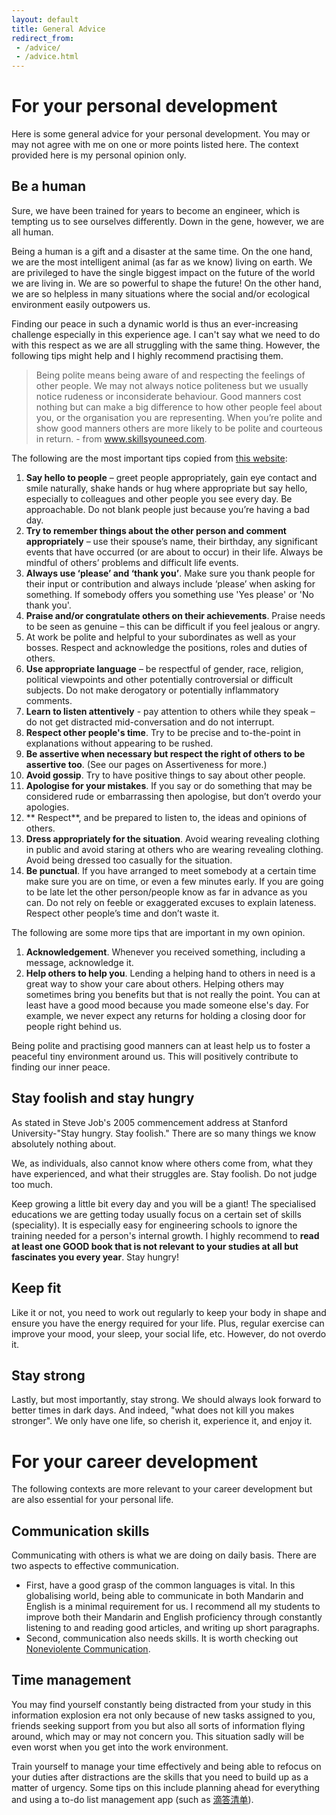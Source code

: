 ```yaml
---
layout: default
title: General Advice
redirect_from: 
 - /advice/
 - /advice.html
---
```


# For your personal development
Here is some general advice for your personal development. You may or may not agree with me on one or more points listed here. The context provided here is my personal opinion only.

## Be a human
Sure, we have been trained for years to become an engineer, which is tempting us to see ourselves differently. Down in the gene, however, we are all human.

Being a human is a gift and a disaster at the same time. On the one hand, we are the most intelligent animal (as far as we know) living on earth. We are privileged to have the single biggest impact on the future of the world we are living in. We are so powerful to shape the future! On the other hand, we are so helpless in many situations where the social and/or ecological environment easily outpowers us.

Finding our peace in such a dynamic world is thus an ever-increasing challenge especially in this experience age. I can't say what we need to do with this respect as we are all struggling with the same thing. However, the following tips might help and I highly recommend practising them.

> Being polite means being aware of and respecting the feelings of other people.  We may not always notice politeness but we usually notice rudeness or inconsiderate behaviour. Good manners cost nothing but can make a big difference to how other people feel about you, or the organisation you are representing. When you’re polite and show good manners others are more likely to be polite and courteous in return. - from www.skillsyouneed.com.

The following are the most important tips copied from [this website](https://www.skillsyouneed.com/ips/politeness.html):
1. **Say hello to people** – greet people appropriately, gain eye contact and smile naturally, shake hands or hug where appropriate but say hello, especially to colleagues and other people you see every day. Be approachable. Do not blank people just because you’re having a bad day.
2. **Try to remember things about the other person and comment appropriately** – use their spouse’s name, their birthday, any significant events that have occurred (or are about to occur) in their life.  Always be mindful of others’ problems and difficult life events.
3. **Always use ‘please’ and ‘thank you’**.  Make sure you thank people for their input or contribution and always include ‘please’ when asking for something. If somebody offers you something use 'Yes please' or 'No thank you'.
4. **Praise and/or congratulate others on their achievements**.  Praise needs to be seen as genuine – this can be difficult if you feel jealous or angry.
5. At work be polite and helpful to your subordinates as well as your bosses.  Respect and acknowledge the positions, roles and duties of others.
6. **Use appropriate language** – be respectful of gender, race, religion, political viewpoints and other potentially controversial or difficult subjects.  Do not make derogatory or potentially inflammatory comments.
7. **Learn to listen attentively** - pay attention to others while they speak – do not get distracted mid-conversation and do not interrupt.
8. **Respect other people's time**.  Try to be precise and to-the-point in explanations without appearing to be rushed.
9. **Be assertive when necessary but respect the right of others to be assertive too**.  (See our pages on Assertiveness for more.)
10. **Avoid gossip**.  Try to have positive things to say about other people.
11. **Apologise for your mistakes**.  If you say or do something that may be considered rude or embarrassing then apologise, but don’t overdo your apologies. 
12. ** Respect**, and be prepared to listen to, the ideas and opinions of others.
13. **Dress appropriately for the situation**.  Avoid wearing revealing clothing in public and avoid staring at others who are wearing revealing clothing.  Avoid being dressed too casually for the situation. 
14. **Be punctual**.  If you have arranged to meet somebody at a certain time make sure you are on time, or even a few minutes early.  If you are going to be late let the other person/people know as far in advance as you can.  Do not rely on feeble or exaggerated excuses to explain lateness.  Respect other people’s time and don’t waste it. 

The following are some more tips that are important in my own opinion.
1. **Acknowledgement**. Whenever you received something, including a message, acknowledge it.
2. **Help others to help you**. Lending a helping hand to others in need is a great way to show your care about others. Helping others may sometimes bring you benefits but that is not really the point. You can at least have a good mood because you made someone else's day. For example, we never expect any returns for holding a closing door for people right behind us. 

Being polite and practising good manners can at least help us to foster a peaceful tiny environment around us. This will positively contribute to finding our inner peace.

## Stay foolish and stay hungry
As stated in Steve Job's 2005 commencement address at Stanford University-"Stay hungry. Stay foolish." There are so many things we know absolutely nothing about. 

We, as individuals, also cannot know where others come from, what they have experienced, and what their struggles are. Stay foolish. Do not judge too much.

Keep growing a little bit every day and you will be a giant! The specialised educations we are getting today usually focus on a certain set of skills (speciality). It is especially easy for engineering schools to ignore the training needed for a person's internal growth. I highly recommend to **read at least one GOOD book that is not relevant to your studies at all but fascinates you every year**. Stay hungry!

## Keep fit
Like it or not, you need to work out regularly to keep your body in shape and ensure you have the energy required for your life. Plus, regular exercise can improve your mood, your sleep, your social life, etc. However, do not overdo it.

## Stay strong
Lastly, but most importantly, stay strong. We should always look forward to better times in dark days. And indeed, "what does not kill you makes stronger". We only have one life, so cherish it, experience it, and enjoy it.

# For your career development
The following contexts are more relevant to your career development but are also essential for your personal life.
## Communication skills
Communicating with others is what we are doing on daily basis. There are two aspects to effective communication. 
- First, have a good grasp of the common languages is vital. In this globalising world, being able to communicate in both Mandarin and English is a minimal requirement for us. I recommend all my students to improve both their Mandarin and English proficiency through constantly listening to and reading good articles, and writing up short paragraphs.
- Second, communication also needs skills. It is worth checking out [Noneviolente Communication](https://item.jd.com/12419935.html).

## Time management
You may find yourself constantly being distracted from your study in this information explosion era not only because of new tasks assigned to you, friends seeking support from you but also all sorts of information flying around, which may or may not concern you. This situation sadly will be even worst when you get into the work environment.

Train yourself to manage your time effectively and being able to refocus on your duties after distractions are the skills that you need to build up as a matter of urgency. Some tips on this include planning ahead for everything and using a to-do list management app (such as [滴答清单](https://dida365.com/)).

<!-- ## Productivities guides -->

